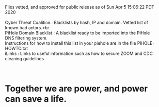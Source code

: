 Files vetted, and approved for public release as of Sun Apr  5 15:06:22 PDT 2020<br><br>Cyber Threat Coalition : Blacklists by hash, IP and domain. Vetted list of known bad actors.<br<br>PiHole Domain Blacklist : A blacklist ready to be imported into the PiHole DNS filtering system.<br>Instructions for how to install this list in your piehole are in the file PIHOLE-HOWTO.txt<BR>iLinks : Links to useful information such as how to secure ZOOM and CDC cleaning guidelines<br><br><BR><h1>Together we are power, and power can save a life.</h1>
